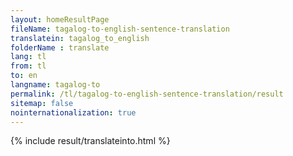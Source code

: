 ```yaml
---
layout: homeResultPage
fileName: tagalog-to-english-sentence-translation
translatein: tagalog_to_english
folderName : translate
lang: tl
from: tl
to: en
langname: tagalog-to
permalink: /tl/tagalog-to-english-sentence-translation/result
sitemap: false
nointernationalization: true
---
```

{% include result/translateinto.html %}

<script src="/js/result/translation.js" data-foldername="{{page.folderName}}" data-lang="{{page.lang}}"></script>
